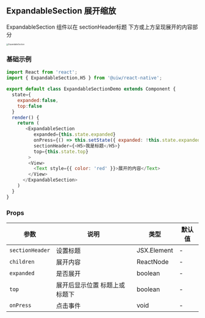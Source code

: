 ExpandableSection 展开缩放
---

ExpandableSection 组件以在 sectionHeader标题 下方或上方呈现展开的内容部分

<img src='https://user-images.githubusercontent.com/66067296/137708253-1b6c2dfb-9c89-477a-a6ea-0c46120bf86d.gif' alt='ExpandableSection' style='zoom:33%;' />


### 基础示例

<!--DemoStart--> 
```js
import React from 'react';
import { ExpandableSection,H5 } from '@uiw/react-native';

export default class ExpandableSectionDemo extends Component {
  state={
    expanded:false,
    top:false
  }
  render() {
    return (
       <ExpandableSection
          expanded={this.state.expanded}
          onPress={() => this.setState({ expanded: !this.state.expanded })}
          sectionHeader={<H5>我是标题</H5>}
          top={this.state.top}
        >
        <View>
          <Text style={{ color: 'red' }}>展开的内容</Text>
        </View>
      </ExpandableSection>
    )
  }
}
```
<!--End-->

### Props

| 参数 | 说明 | 类型 | 默认值 |
|------|------|-----|------|
| `sectionHeader` | 设置标题 | JSX.Element | - |
| `children` | 展开内容| ReactNode | - |
| `expanded` | 是否展开 | boolean | - |
| `top` | 展开后显示位置 标题上或标题下 | boolean | - |
| `onPress` | 点击事件 | void | - |
